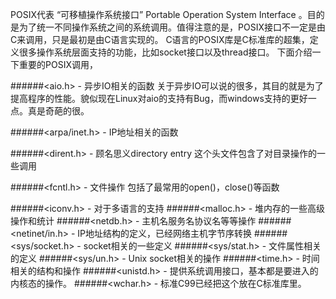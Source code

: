 POSIX代表 “可移植操作系统接口” Portable Operation System Interface 。目的是为了统一不同操作系统之间的系统调用。值得注意的是，POSIX接口不一定是由C来调用，只是最初是由C语言实现的。
C语言的POSIX库是C标准库的超集，定义很多操作系统层面支持的功能，比如socket接口以及thread接口。
下面介绍一下重要的POSIX调用，

######<aio.h> - 异步IO相关的函数
关于异步IO可以说的很多，其目的就是为了提高程序的性能。貌似现在Linux对aio的支持有Bug，而windows支持的更好一点。真是奇葩的很。

######<arpa/inet.h> - IP地址相关的函数

######<dirent.h> - 顾名思义directory entry
这个头文件包含了对目录操作的一些调用

######<fcntl.h> - 文件操作
包括了最常用的open()，close()等函数

######<iconv.h> - 对于多语言的支持
######<malloc.h> - 堆内存的一些高级操作和统计
######<netdb.h> - 主机名服务名协议名等等操作
######<netinet/in.h> - IP地址结构的定义，已经网络主机字节序转换
######<sys/socket.h> - socket相关的一些定义
######<sys/stat.h> - 文件属性相关的定义
######<sys/un.h> - Unix socket相关的操作
######<time.h> - 时间相关的结构和操作
######<unistd.h> - 提供系统调用接口，基本都是要进入的内核态的操作。
######<wchar.h> - 标准C99已经把这个放在C标准库里。

